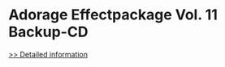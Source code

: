 # Adorage Effectpackage Vol. 11 Backup-CD
[>> Detailed information](https://secure.element5.com/esales/product.html?productid=300357570&affiliateid=200057808)